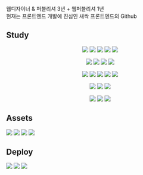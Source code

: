 웹디자이너 & 퍼블리셔 3년 + 웹퍼블리셔 1년<br/>
현재는 프론트엔드 개발에 진심인 새싹 프론트엔드의 Github

## Study

<div align="center">
<img src="https://img.shields.io/badge/HTML5-E34F26?style=flat-square&logo=Html5&logoColor=white"/> <img src="https://img.shields.io/badge/CSS3-1572B6?style=flat-square&logo=Html5&logoColor=white"/> <img src="https://img.shields.io/badge/SASS-CC6699?style=flat-square&logo=sass&logoColor=white"/> <img src="https://img.shields.io/badge/Javascript-F7DF1E?style=flat-square&logo=Javascript&logoColor=black"/> <img src="https://img.shields.io/badge/Typescript-3178C6?style=flat-square&logo=Typescript&logoColor=white"/>
  
<img src="https://img.shields.io/badge/React-61DAFB?style=flat-square&logo=React&logoColor=black"/> <img src="https://img.shields.io/badge/ReactNative-61DAFB?style=flat-square&logo=React&logoColor=black"/> <img src="https://img.shields.io/badge/Next.js-000000?style=flat-square&logo=Next.js&logoColor=white"/> <img src="https://img.shields.io/badge/Vite-646CFF?style=flat-square&logo=Vite&logoColor=white"/>

<img src="https://img.shields.io/badge/Axios-5A29E4?style=flat-square&logo=Axios&logoColor=white"/> <img src="https://img.shields.io/badge/reactQuery-FF4154?style=flat-square&logo=reactquery&logoColor=white"/> <img src="https://img.shields.io/badge/Redux-764ABC?style=flat-square&logo=Redux&logoColor=white"/> <img src="https://img.shields.io/badge/Mobx-FF9955?style=flat-square&logo=Mobx&logoColor=white"/> <img src="https://img.shields.io/badge/Webpack.js-8DD6F9?style=flat-square&logo=Webpack&logoColor=black"/>

<img src="https://img.shields.io/badge/reactRouter-CA4245?style=flat-square&logo=reactrouter&logoColor=white"/> <img src="https://img.shields.io/badge/StyledComponents-DB7093?style=flat-square&logo=StyledComponents&logoColor=white"/> <img src="https://img.shields.io/badge/Swiper-6332F6?style=flat-square&logo=Swiper&logoColor=white"/>

<img src="https://img.shields.io/badge/Github-181717?style=flat-square&logo=Github&logoColor=white"/> <img src="https://img.shields.io/badge/Notion-181717?style=flat-square&logo=Notion&logoColor=white"/> <img src="https://img.shields.io/badge/readme-018EF5?style=flat-square&logo=readme&logoColor=white"/>

</div>


## Assets

<img src="https://img.shields.io/badge/Unsplash-000000?style=flat-square&logo=unsplash&logoColor=white"/> <img src="https://img.shields.io/badge/Pixabay-2EC66D?style=flat-square&logo=pixabay&logoColor=white"/> <img src="https://img.shields.io/badge/MaterialDesignIcons-2196F3?style=flat-square&logo=MaterialDesignIcons&logoColor=white"/> <img src="https://img.shields.io/badge/GoogleFonts-4285F4?style=flat-square&logo=googlefonts&logoColor=white"/>

## Deploy

<img src="https://img.shields.io/badge/GithubPages-222222?style=flat-square&logo=GithubPages&logoColor=white"/> <img src="https://img.shields.io/badge/Firebase-FFCA28?style=flat-square&logo=Firebase&logoColor=black"/> <img src="https://img.shields.io/badge/Vercel-000000?style=flat-square&logo=vercel&logoColor=white"/>

<!--

// 배울예정

<img src="https://img.shields.io/badge/Vue.js-339933?style=flat-square&logo=vuedotjs&logoColor=white"/>

<img src="https://img.shields.io/badge/Node.js-339933?style=flat-square&logo=nodedotjs&logoColor=white"/>

<img src="https://img.shields.io/badge/Firebase-FFCA28?style=flat-square&logo=Firebase&logoColor=black"/>

<img src="https://img.shields.io/badge/docker-2496ED?style=flat-square&logo=docker&logoColor=white"/>

-->

<!-- ### Hi there 👋 -->

<!--
**HEESUNae/HEESUNae** is a ✨ _special_ ✨ repository because its `README.md` (this file) appears on your GitHub profile.

Here are some ideas to get you started:

- 🔭 I’m currently working on ...
- 🌱 I’m currently learning ...
- 👯 I’m looking to collaborate on ...
- 🤔 I’m looking for help with ...
- 💬 Ask me about ...
- 📫 How to reach me: ...
- 😄 Pronouns: ...
- ⚡ Fun fact: ...
-->
